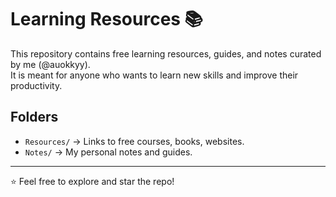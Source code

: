 # Learning Resources 📚

This repository contains free learning resources, guides, and notes curated by me (@auokkyy).  
It is meant for anyone who wants to learn new skills and improve their productivity.

## Folders
- `Resources/` → Links to free courses, books, websites.  
- `Notes/` → My personal notes and guides.

---

⭐️ Feel free to explore and star the repo!
